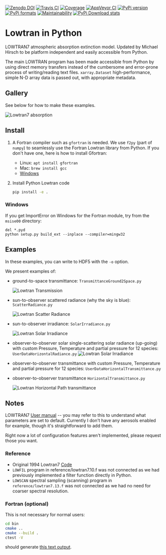 [![Zenodo DOI](https://zenodo.org/badge/DOI/10.5281/zenodo.213475.svg)](https://doi.org/10.5281/zenodo.213475)
[![Travis CI](https://travis-ci.org/scivision/lowtran.svg?branch=master)](https://travis-ci.org/scivision/lowtran)
[![Coverage](https://coveralls.io/repos/github/scivision/lowtran/badge.svg?branch=master)](https://coveralls.io/github/scivision/lowtran?branch=master)
[![AppVeyor CI](https://ci.appveyor.com/api/projects/status/85epbcxvbgxnkp62?svg=true)](https://ci.appveyor.com/project/scivision/lowtran)
[![PyPi version](https://img.shields.io/pypi/pyversions/lowtran.svg)](https://pypi.python.org/pypi/lowtran)
[![PyPi formats](https://img.shields.io/pypi/format/lowtran.svg)](https://pypi.python.org/pypi/lowtran)
[![Maintainability](https://api.codeclimate.com/v1/badges/fb6bf9d0351130bba583/maintainability)](https://codeclimate.com/github/scivision/lowtran/maintainability)
[![PyPi Download stats](http://pepy.tech/badge/lowtran)](http://pepy.tech/project/lowtran)

# Lowtran in Python

LOWTRAN7 atmospheric absorption extinction model. 
Updated by Michael Hirsch to be platform independent and easily accessible from Python.

The main LOWTRAN program has been made accessible from Python by using direct memory transfers instead of the cumbersome and error-prone process of writing/reading text files.
`xarray.Dataset` high-performance, simple N-D array data is passed out, with appropriate metadata.


## Gallery

See below for how to make these examples.

![Lowtran7 absorption](gfx/lowtran.png)

## Install

1. A Fortran compiler such as `gfortran` is needed. 
   We use `f2py` (part of `numpy`) to seamlessly use the Fortran Lowtran library from Python.
   If you don't have one, here is how to install Gfortran:
   
   * Linux: `apt install gfortran`
   * Mac: `brew install gcc`
   * [Windows](https://www.scivision.co/windows-gcc-gfortran-cmake-make-install/)
2. Install Python Lowtran code
   ```sh
   pip install -e .
   ```

### Windows
If you get ImportError on Windows for the Fortran module, try from the `msise00` directory:
```posh
del *.pyd
python setup.py build_ext --inplace --compiler=mingw32
```

## Examples

In these examples, you can write to HDF5 with the `-o` option. 

We present examples of:

* ground-to-space transmittance: `TransmittanceGround2Space.py`

  ![Lowtran Transmission](doc/txgnd2space.png)
* sun-to-observer scattered radiance (why the sky is blue): `ScatterRadiance.py`

  ![Lowtran Scatter Radiance](gfx/whyskyisblue.png)
* sun-to-observer irradiance: `SolarIrradiance.py`

  ![Lowtran Solar Irradiance](gfx/irradiance.png)
* observer-to-observer solar single-scattering solar radiance (up-going) with custom Pressure, Temperature and partial pressure for 12 species: `UserDataHorizontalRadiance.py`
  ![Lowtran Solar Irradiance](gfx/thermalradiance.png)
* observer-to-observer transmittance with custom Pressure, Temperature and partial pressure for 12 species:  `UserDataHorizontalTransmittance.py`
* observer-to-observer transmittance `HorizontalTransmittance.py`

  ![Lowtran Horizontal Path transmittance](gfx/horizcompare.png)


## Notes

LOWTRAN7 [User manual](http://www.dtic.mil/dtic/tr/fulltext/u2/a206773.pdf) -- you may refer to this to understand what parameters are set to default.
Currently I don't have any aerosols enabled for example, though it's straightforward to add them.

Right now a lot of configuration features aren't implemented, please request those you want.

### Reference

* Original 1994 Lowtran7 [Code](http://www1.ncdc.noaa.gov/pub/data/software/lowtran/)
* `LOWFIL` program in reference/lowtran7.10.f was not connected as we had previously implemented a filter function directly in  Python.
* `LOWSCAN` spectral sampling (scanning) program in `reference/lowtran7.13.f` was not connected as we had no need for coarser spectral resolution.

### Fortran (optional)

This is not necessary for normal users:
```sh
cd bin
cmake ..
cmake --build .
ctest -V
```

should generate 
[this text output](https://gist.github.com/drhirsch/89ef2060d8f15b0a60914d13a61e33ab).

